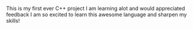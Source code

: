 This is my first ever C++ project
I am learning alot and would appreciated feedback
I am so excited to learn this awesome language and sharpen my skills!
